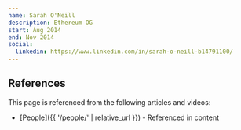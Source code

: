 ```yaml
---
name: Sarah O'Neill
description: Ethereum OG
start: Aug 2014
end: Nov 2014
social:
  linkedin: https://www.linkedin.com/in/sarah-o-neill-b14791100/
---
```


## References

This page is referenced from the following articles and videos:

- [People]({{ '/people/' | relative_url }}) - Referenced in content